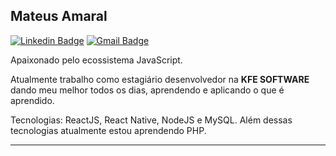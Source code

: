 ## Mateus Amaral

[![Linkedin Badge](https://img.shields.io/badge/-LinkedIn-blue?style=flat-square&logo=Linkedin&logoColor=white&link=https://www.linkedin.com/in/ronaldscruz/)](https://www.linkedin.com/in/mateus-passos-amaral/)
[![Gmail Badge](https://img.shields.io/badge/-mateus.amaral018@gmail.com-c14438?style=flat-square&logo=Gmail&logoColor=white&link=mailto:mateus.amaral018@gmail.com)](mailto:mateus.amaral018@gmail.com)

Apaixonado pelo ecossistema JavaScript.

Atualmente trabalho como estagiário desenvolvedor na **KFE SOFTWARE** dando meu melhor todos os dias, aprendendo e aplicando o que é aprendido.

Tecnologias: ReactJS, React Native, NodeJS e MySQL. Além dessas tecnologias atualmente estou aprendendo PHP.

---
